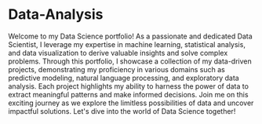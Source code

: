 # Data-Analysis

Welcome to my Data Science portfolio! As a passionate and dedicated Data Scientist, I leverage my expertise in machine learning, statistical analysis, and data visualization to derive valuable insights and solve complex problems. Through this portfolio, I showcase a collection of my data-driven projects, demonstrating my proficiency in various domains such as predictive modeling, natural language processing, and exploratory data analysis. Each project highlights my ability to harness the power of data to extract meaningful patterns and make informed decisions. Join me on this exciting journey as we explore the limitless possibilities of data and uncover impactful solutions. Let's dive into the world of Data Science together!